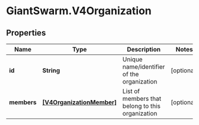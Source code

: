 # GiantSwarm.V4Organization

## Properties
Name | Type | Description | Notes
------------ | ------------- | ------------- | -------------
**id** | **String** | Unique name/identifier of the organization | [optional] 
**members** | [**[V4OrganizationMember]**](V4OrganizationMember.md) | List of members that belong to this organization | [optional] 


